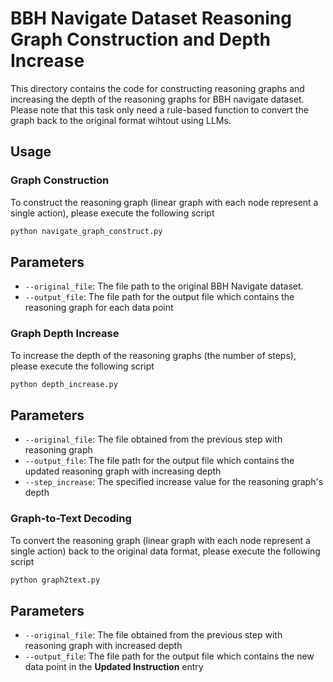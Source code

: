 # BBH Navigate Dataset Reasoning Graph Construction and Depth Increase

This directory contains the code for constructing reasoning graphs and increasing the depth of the reasoning graphs for BBH navigate dataset. Please note that this task only need a rule-based function to convert the graph back to the original format wihtout using LLMs.

## Usage

### Graph Construction

To construct the reasoning graph (linear graph with each node represent a single action), please execute the following script

```bash
python navigate_graph_construct.py       
```

## Parameters

- `--original_file`: The file path to the original BBH Navigate dataset.
- `--output_file`: The file path for the output file which contains the reasoning graph for each data point

### Graph Depth Increase

To increase the depth of the reasoning graphs (the number of steps), please execute the following script

```bash
python depth_increase.py
```
## Parameters

- `--original_file`: The file obtained from the previous step with reasoning graph
- `--output_file`: The file path for the output file which contains the updated reasoning graph with increasing depth
- `--step_increase`: The specified increase value for the reasoning graph's depth

### Graph-to-Text Decoding

To convert the reasoning graph (linear graph with each node represent a single action) back to the original data format, please execute the following script

```bash
python graph2text.py    
```

## Parameters

- `--original_file`: The file obtained from the previous step with reasoning graph with increased depth
- `--output_file`: The file path for the output file which contains the new data point in the **Updated Instruction** entry 